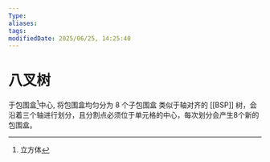 ```yaml
---
Type:
aliases: 
tags: 
modifiedDate: 2025/06/25, 14:25:40
---
```


# 八叉树

于包围盒[^1]中心, 将包围盒均匀分为 8 个子包围盒 
类似于轴对齐的 [[BSP]] 树，会沿着三个轴进行划分，且分割点必须位于单元格的中心，每次划分会产生8个新的包围盒。

[^1]: 立方体

